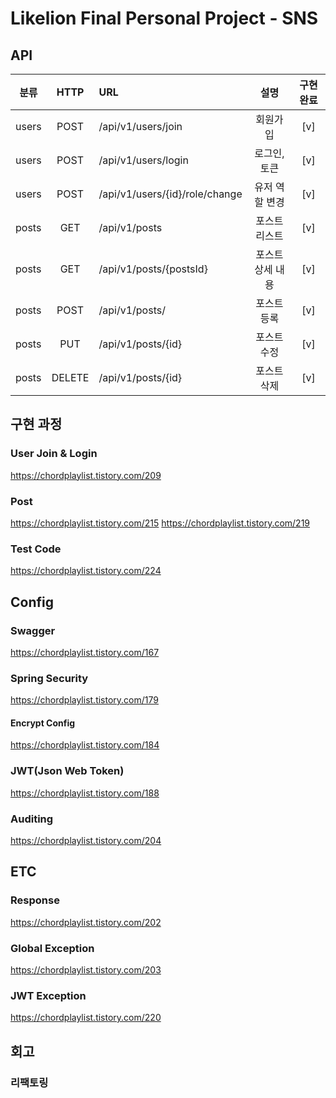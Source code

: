 # Likelion Final Personal Project - SNS 

## API
| 분류    |  HTTP  | URL                            |    설명     | 구현 완료 |
|-------|:------:|:-------------------------------|:---------:|:-----:|
| users |  POST  | /api/v1/users/join             |   회원가입    |  [v]  |
| users |  POST  | /api/v1/users/login            |  로그인, 토큰  |  [v]  |
| users |  POST  | /api/v1/users/{id}/role/change | 유저 역할 변경  |  [v]  |
| posts |  GET   | /api/v1/posts                  |  포스트 리스트  |  [v]  |
| posts |  GET   | /api/v1/posts/{postsId}        | 포스트 상세 내용 |  [v]  |
| posts |  POST  | /api/v1/posts/                 |  포스트 등록   |  [v]  |
| posts |  PUT   | /api/v1/posts/{id}             |  포스트 수정   |  [v]  |
| posts | DELETE | /api/v1/posts/{id}             |  포스트 삭제   |  [v]  |


## 구현 과정
### User Join & Login
https://chordplaylist.tistory.com/209

### Post
https://chordplaylist.tistory.com/215
https://chordplaylist.tistory.com/219

### Test Code
https://chordplaylist.tistory.com/224

## Config
### Swagger
https://chordplaylist.tistory.com/167

### Spring Security
https://chordplaylist.tistory.com/179

#### Encrypt Config
https://chordplaylist.tistory.com/184

### JWT(Json Web Token)
https://chordplaylist.tistory.com/188

### Auditing
https://chordplaylist.tistory.com/204

## ETC
### Response
https://chordplaylist.tistory.com/202
### Global Exception
https://chordplaylist.tistory.com/203
### JWT Exception
https://chordplaylist.tistory.com/220

## 회고
### 리팩토링